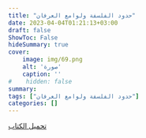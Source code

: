 ```yaml
---
title: "حدود الفلسفة ولوامع العرفان"
date: 2023-04-04T01:21:13+03:00
draft: false
ShowToc: False
hideSummary: true
cover:
    image: img/69.png
    alt: 'صورة'
    caption: ''
#    hidden: false
summary: 
tags: ["حدود الفلسفة ولوامع العرفان"]
categories: []
---
```

[تحميل الكتاب](./../../books/69.pdf)

